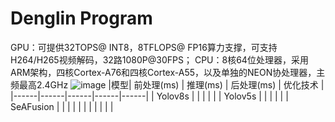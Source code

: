 # Denglin Program
GPU：可提供32TOPS@ INT8，8TFLOPS@ FP16算力支撑，可支持H264/H265视频解码，32路1080P@30FPS；
CPU：8核64位处理器，采用ARM架构，四核Cortex-A76和四核Cortex-A55，以及单独的NEON协处理器，主频最高2.4GHz
![image](https://github.com/user-attachments/assets/5fa866d8-8746-43fd-9f3e-8dbcd49c18ac)
|模型| 前处理(ms) | 推理(ms) | 后处理(ms) | 优化技术 |
|------|------|------|------|------|
| Yolov8s | | | | |
| Yolov5s | | | | |
| SeAFusion | | | | |
| | | | | |
